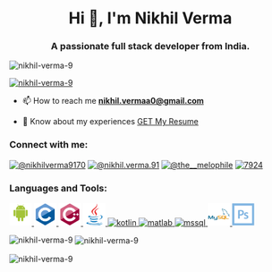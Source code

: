 
<div style="background-image: url('https://cutewallpaper.org/21/white-background-gif/Pin-on-gif%E5%9B%BE.gif');">
<h1 align="center">Hi 👋, I'm Nikhil Verma</h1>
<h3 align="center">A passionate full stack developer from India.</h3>

<p align="left"> <img src="https://komarev.com/ghpvc/?username=nikhil-verma-9&label=Profile%20views&color=0e75b6&style=flat" alt="nikhil-verma-9" /> </p>

<p align="left"> <a href="https://github.com/ryo-ma/github-profile-trophy"><img src="https://github-profile-trophy.vercel.app/?username=nikhil-verma-9" alt="nikhil-verma-9" /></a> </p>

- 📫 How to reach me **nikhil.vermaa0@gmail.com**

- 📄 Know about my experiences [GET My Resume](https://docs.google.com/document/d/1TpeJCfVOyEZRnrGSqcqM8KtNPpqIagWJ/edit?usp=sharing&ouid=100452747812751546763&rtpof=true&sd=true)

<h3 align="left">Connect with me:</h3>
<p align="left">
<a href="https://www.linkedin.com/in/nikhilverma9170/" target="blank"><img align="center" src="https://raw.githubusercontent.com/rahuldkjain/github-profile-readme-generator/master/src/images/icons/Social/linked-in-alt.svg" alt="@nikhilverma9170" height="30" width="40" /></a>
<a href="https://fb.com/@nikhil.verma.91" target="blank"><img align="center" src="https://raw.githubusercontent.com/rahuldkjain/github-profile-readme-generator/master/src/images/icons/Social/facebook.svg" alt="@nikhil.verma.91" height="30" width="40" /></a>
<a href="https://instagram.com/nikhil__27" target="blank"><img align="center" src="https://raw.githubusercontent.com/rahuldkjain/github-profile-readme-generator/master/src/images/icons/Social/instagram.svg" alt="@the__melophile" height="30" width="40" /></a>
<a href="https://discord.gg/7924" target="blank"><img align="center" src="https://raw.githubusercontent.com/rahuldkjain/github-profile-readme-generator/master/src/images/icons/Social/discord.svg" alt="7924" height="30" width="40" /></a>
</p>

<h3 align="left">Languages and Tools:</h3>
<p align="left"> <a href="https://developer.android.com" target="_blank"> <img src="https://raw.githubusercontent.com/devicons/devicon/master/icons/android/android-original-wordmark.svg" alt="android" width="40" height="40"/> </a> <a href="https://www.cprogramming.com/" target="_blank"> <img src="https://raw.githubusercontent.com/devicons/devicon/master/icons/c/c-original.svg" alt="c" width="40" height="40"/> </a> <a href="https://www.w3schools.com/cpp/" target="_blank"> <img src="https://raw.githubusercontent.com/devicons/devicon/master/icons/cplusplus/cplusplus-original.svg" alt="cplusplus" width="40" height="40"/> </a> <a href="https://www.java.com" target="_blank"> <img src="https://raw.githubusercontent.com/devicons/devicon/master/icons/java/java-original.svg" alt="java" width="40" height="40"/> </a> <a href="https://kotlinlang.org" target="_blank"> <img src="https://www.vectorlogo.zone/logos/kotlinlang/kotlinlang-icon.svg" alt="kotlin" width="40" height="40"/> </a> <a href="https://www.mathworks.com/" target="_blank"> <img src="https://upload.wikimedia.org/wikipedia/commons/2/21/Matlab_Logo.png" alt="matlab" width="40" height="40"/> </a> <a href="https://www.microsoft.com/en-us/sql-server" target="_blank"> <img src="https://www.svgrepo.com/show/303229/microsoft-sql-server-logo.svg" alt="mssql" width="40" height="40"/> </a> <a href="https://www.mysql.com/" target="_blank"> <img src="https://raw.githubusercontent.com/devicons/devicon/master/icons/mysql/mysql-original-wordmark.svg" alt="mysql" width="40" height="40"/> </a> <a href="https://www.photoshop.com/en" target="_blank"> <img src="https://raw.githubusercontent.com/devicons/devicon/master/icons/photoshop/photoshop-line.svg" alt="photoshop" width="40" height="40"/> </a> </p>

<p><img align="left" src="https://github-readme-stats.vercel.app/api/top-langs?username=nikhil-verma-9&show_icons=true&locale=en&layout=compact" alt="nikhil-verma-9" /></p>

<p>&nbsp;<img align="center" src="https://github-readme-stats.vercel.app/api?username=nikhil-verma-9&show_icons=true&locale=en" alt="nikhil-verma-9" /></p>

<p><img align="center" src="https://github-readme-streak-stats.herokuapp.com/?user=nikhil-verma-9&" alt="nikhil-verma-9" /></p>
     </div>
  
